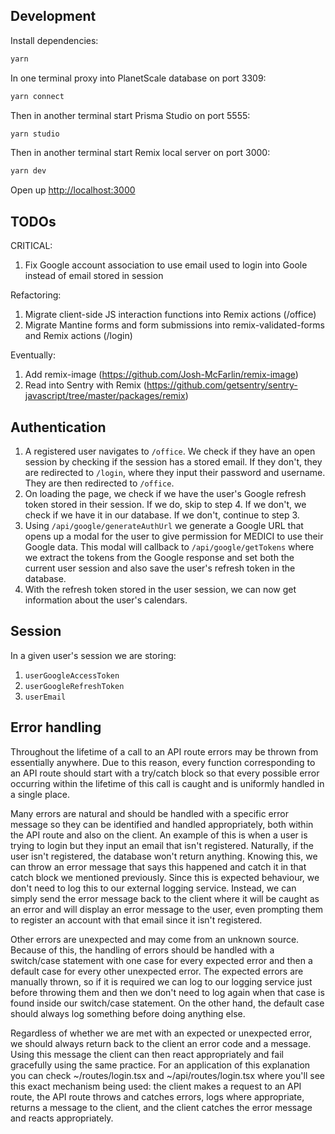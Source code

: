 ## Development

Install dependencies:

```sh
yarn
```

In one terminal proxy into PlanetScale database on port 3309:

```sh
yarn connect
```

Then in another terminal start Prisma Studio on port 5555:

```sh
yarn studio
```

Then in another terminal start Remix local server on port 3000:

```sh
yarn dev
```

Open up [http://localhost:3000](http://localhost:3000)

## TODOs

CRITICAL:
1. Fix Google account association to use email used to login into Goole instead of email stored in session

Refactoring:

1. Migrate client-side JS interaction functions into Remix actions (/office)
2. Migrate Mantine forms and form submissions into remix-validated-forms and Remix actions (/login)

Eventually:

1. Add remix-image (https://github.com/Josh-McFarlin/remix-image)
2. Read into Sentry with Remix (https://github.com/getsentry/sentry-javascript/tree/master/packages/remix)


## Authentication

1. A registered user navigates to `/office`. We check if they have an open session by checking if the session has a stored email. If they don't, they are redirected to `/login`, where they input their password and username. They are then redirected to `/office`.
2. On loading the page, we check if we have the user's Google refresh token stored in their session. If we do, skip to step 4. If we don't, we check if we have it in our database. If we don't, continue to step 3.
3. Using `/api/google/generateAuthUrl` we generate a Google URL that opens up a modal for the user to give permission for MEDICI to use their Google data. This modal will callback to `/api/google/getTokens` where we extract the tokens from the Google response and set both the current user session and also save the user's refresh token in the database.
4. With the refresh token stored in the user session, we can now get information about the user's calendars.

## Session

In a given user's session we are storing:

1. `userGoogleAccessToken`
2. `userGoogleRefreshToken`
2. `userEmail`

## Error handling

Throughout the lifetime of a call to an API route errors may be thrown from essentially anywhere. Due to this reason, every function corresponding to an API route should start with a try/catch block so that every possible error occurring within the lifetime of this call is caught and is uniformly handled in a single place.

Many errors are natural and should be handled with a specific error message so they can be identified and handled appropriately, both within the API route and also on the client. An example of this is when a user is trying to login but they input an email that isn't registered. Naturally, if the user isn't registered, the database won't return anything. Knowing this, we can throw an error message that says this happened and catch it in that catch block we mentioned previously. Since this is expected behaviour, we don't need to log this to our external logging service. Instead, we can simply send the error message back to the client where it will be caught as an error and will display an error message to the user, even prompting them to register an account with that email since it isn't registered.

Other errors are unexpected and may come from an unknown source. Because of this, the handling of errors should be handled with a switch/case statement with one case for every expected error and then a default case for every other unexpected error. The expected errors are manually thrown, so if it is required we can log to our logging service just before throwing them and then we don't need to log again when that case is found inside our switch/case statement. On the other hand, the default case should always log something before doing anything else.

Regardless of whether we are met with an expected or unexpected error, we should always return back to the client an error code and a message. Using this message the client can then react appropriately and fail gracefully using the same practice. For an application of this explanation you can check ~/routes/login.tsx and ~/api/routes/login.tsx where you'll see this exact mechanism being used: the client makes a request to an API route, the API route throws and catches errors, logs where appropriate, returns a message to the client, and the client catches the error message and reacts appropriately.
